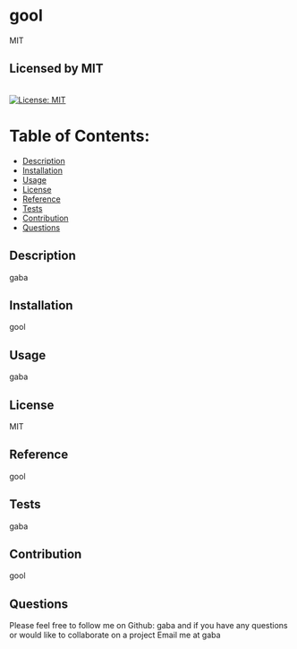 # gool 
  MIT
 ## Licensed by MIT
  <br/>[![License: MIT](https://img.shields.io/badge/License-MIT-red.svg)](https://opensource.org/licenses/MIT)
# Table of Contents:
* [Description](#description)
* [Installation](#install)
* [Usage](#usage)
* [License](#license)
* [Reference](#creds)
* [Tests](#tests)
* [Contribution](#add)
* [Questions](#username)

## Description
gaba

## Installation
gool

## Usage
gaba

## License
MIT

## Reference
gool

## Tests
gaba

## Contribution
gool 

## Questions
Please feel free to follow me on Github: gaba and if you have any questions or would like to collaborate on a project Email me at gaba
